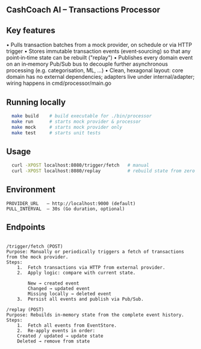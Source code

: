 ## CashCoach AI – Transactions Processor


## Key features
• Pulls transaction batches from a mock provider, on schedule or via HTTP trigger
• Stores immutable transaction events (event‑sourcing) so that any point‑in‑time
state can be rebuilt ("replay")
• Publishes every domain event on an in‑memory Pub/Sub bus to decouple further
asynchronous processing (e.g. categorisation, ML, …)
• Clean, hexagonal layout: core domain has no external dependencies; adapters live
under internal/adapter; wiring happens in cmd/processor/main.go

## Running locally
```bash
  make build    # build executable for ./bin/processor
  make run      # starts mock provider & processor
  make mock     # starts mock provider only
  make test     # starts unit tests
```
## Usage
```bash
  curl -XPOST localhost:8080/trigger/fetch   # manual
  curl -XPOST localhost:8080/replay          # rebuild state from zero
```

## Environment
```text
PROVIDER_URL   – http://localhost:9000 (default)
PULL_INTERVAL  – 30s (Go duration, optional)
```

## Endpoints
```text

/trigger/fetch (POST)
Purpose: Manually or periodically triggers a fetch of transactions from the mock provider.
Steps:
	1.	Fetch transactions via HTTP from external provider.
	2.	Apply logic: compare with current state.

        New → created event
        Changed → updated event
        Missing locally → deleted event
	3.	Persist all events and publish via Pub/Sub.

/replay (POST)
Purpose: Rebuilds in-memory state from the complete event history.
Steps:
	1.	Fetch all events from EventStore.
	2.	Re-apply events in order:
	Created / updated → update state
	Deleted → remove from state
```